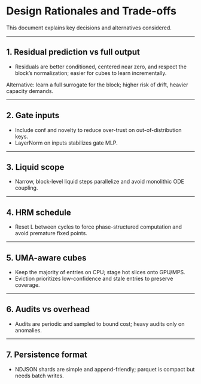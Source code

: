 # Design Rationales and Trade-offs

This document explains key decisions and alternatives considered.

---

## 1. Residual prediction vs full output

- Residuals are better conditioned, centered near zero, and respect the block’s normalization; easier for cubes to learn incrementally.

Alternative: learn a full surrogate for the block; higher risk of drift, heavier capacity demands.

---

## 2. Gate inputs

- Include conf and novelty to reduce over-trust on out-of-distribution keys.
- LayerNorm on inputs stabilizes gate MLP.

---

## 3. Liquid scope

- Narrow, block-level liquid steps parallelize and avoid monolithic ODE coupling.

---

## 4. HRM schedule

- Reset L between cycles to force phase-structured computation and avoid premature fixed points.

---

## 5. UMA-aware cubes

- Keep the majority of entries on CPU; stage hot slices onto GPU/MPS.
- Eviction prioritizes low-confidence and stale entries to preserve coverage.

---

## 6. Audits vs overhead

- Audits are periodic and sampled to bound cost; heavy audits only on anomalies.

---

## 7. Persistence format

- NDJSON shards are simple and append-friendly; parquet is compact but needs batch writes.

